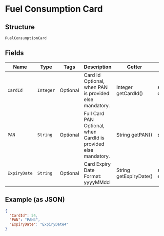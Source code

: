 
# Fuel Consumption Card

## Structure

`FuelConsumptionCard`

## Fields

| Name | Type | Tags | Description | Getter | Setter |
|  --- | --- | --- | --- | --- | --- |
| `CardId` | `Integer` | Optional | Card Id<br>Optional, when PAN is provided else mandatory. | Integer getCardId() | setCardId(Integer cardId) |
| `PAN` | `String` | Optional | Full Card PAN<br>Optional, when CardId is provided else mandatory. | String getPAN() | setPAN(String pAN) |
| `ExpiryDate` | `String` | Optional | Card Expiry Date<br>Format: yyyyMMdd | String getExpiryDate() | setExpiryDate(String expiryDate) |

## Example (as JSON)

```json
{
  "CardId": 54,
  "PAN": "PAN4",
  "ExpiryDate": "ExpiryDate4"
}
```

